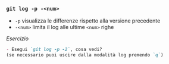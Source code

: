 ### `git log -p -<num>`

- `-p` visualizza le differenze rispetto alla versione precedente
- `-<num>` limita il log alle ultime `<num>` righe

_Esercizio_
```md
- Esegui `git log -p -2`, cosa vedi?
(se necessario puoi uscire dalla modalità log premendo `q`)
```

<aside class="notes">
</aside>
